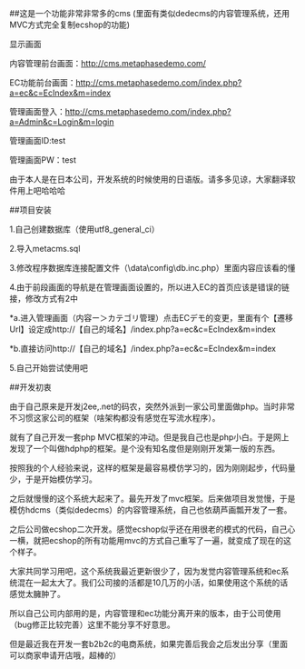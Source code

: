 ##这是一个功能非常非常多的cms
(里面有类似dedecms的内容管理系统，还用MVC方式完全复制ecshop的功能)


显示画面

内容管理前台画面：http://cms.metaphasedemo.com/


EC功能前台画面：http://cms.metaphasedemo.com/index.php?a=ec&c=EcIndex&m=index


管理画面登入：http://cms.metaphasedemo.com/index.php?a=Admin&c=Login&m=login

管理画面ID:test

管理画面PW：test

由于本人是在日本公司，开发系统的时候使用的日语版。请多多见谅，大家翻译软件用上吧哈哈哈

##项目安装

1.自己创建数据库（使用utf8_general_ci）

2.导入metacms.sql

3.修改程序数据库连接配置文件（\data\config\db.inc.php）里面内容应该看的懂

4.由于前段画面的导航是在管理画面设置的，所以进入EC的首页应该是错误的链接，修改方式有2中

*a.进入管理画面（内容ー＞カテゴリ管理）点击ECデモ的变更，里面有个【遷移Url】设定成http://【自己的域名】/index.php?a=ec&c=EcIndex&m=index

*b.直接访问http://【自己的域名】/index.php?a=ec&c=EcIndex&m=index

5.自己开始尝试使用吧

##开发初衷

由于自己原来是开发j2ee,.net的码农，突然外派到一家公司里面做php。当时非常不习惯这家公司的框架（啥架构都没有感觉在写流水程序）。

就有了自己开发一套php MVC框架的冲动。但是我自己也是php小白。于是网上发现了一个叫做hdphp的框架。是个没有知名度但是刚刚开发第一版的东西。

按照我的个人经验来说，这样的框架是最容易模仿学习的，因为刚刚起步，代码量少，于是开始模仿学习。

之后就慢慢的这个系统大起来了。最先开发了mvc框架。后来做项目发觉慢，于是模仿hdcms（类似dedecms）的内容管理系统，自己也依葫芦画瓢开发了一套。

之后公司做ecshop二次开发。感觉ecshop似乎还在用很老的模式的代码，自己心一横，就把ecshop的所有功能用mvc的方式自己重写了一遍，就变成了现在的这个样子。

大家共同学习用吧，这个系统我最近更新很少了，因为发觉内容管理系统和ec系统混在一起太大了。我们公司接的活都是10几万的小活，如果使用这个系统的话感觉太臃肿了。

所以自己公司内部用的是，内容管理和ec功能分离开来的版本，由于公司使用（bug修正比较完善）这里不能分享不好意思。

但是最近我在开发一套b2b2c的电商系统，如果完善后我会之后发出分享（里面可以商家申请开店哦，超棒的）
